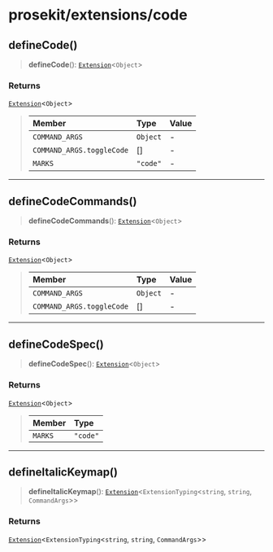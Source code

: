 # prosekit/extensions/code

<a id="defineCode" name="defineCode"></a>

## defineCode()

> **defineCode**(): [`Extension`](../core.md#ExtensionT)\<`Object`\>

### Returns

[`Extension`](../core.md#ExtensionT)\<`Object`\>

> | Member | Type | Value |
> | :------ | :------ | :------ |
> | `COMMAND_ARGS` | `Object` | - |
> | `COMMAND_ARGS.toggleCode` | [] | - |
> | `MARKS` | `"code"` | - |
>

***

<a id="defineCodeCommands" name="defineCodeCommands"></a>

## defineCodeCommands()

> **defineCodeCommands**(): [`Extension`](../core.md#ExtensionT)\<`Object`\>

### Returns

[`Extension`](../core.md#ExtensionT)\<`Object`\>

> | Member | Type | Value |
> | :------ | :------ | :------ |
> | `COMMAND_ARGS` | `Object` | - |
> | `COMMAND_ARGS.toggleCode` | [] | - |
>

***

<a id="defineCodeSpec" name="defineCodeSpec"></a>

## defineCodeSpec()

> **defineCodeSpec**(): [`Extension`](../core.md#ExtensionT)\<`Object`\>

### Returns

[`Extension`](../core.md#ExtensionT)\<`Object`\>

> | Member | Type |
> | :------ | :------ |
> | `MARKS` | `"code"` |
>

***

<a id="defineItalicKeymap" name="defineItalicKeymap"></a>

## defineItalicKeymap()

> **defineItalicKeymap**(): [`Extension`](../core.md#ExtensionT)\<`ExtensionTyping`\<`string`, `string`, `CommandArgs`\>\>

### Returns

[`Extension`](../core.md#ExtensionT)\<`ExtensionTyping`\<`string`, `string`, `CommandArgs`\>\>
